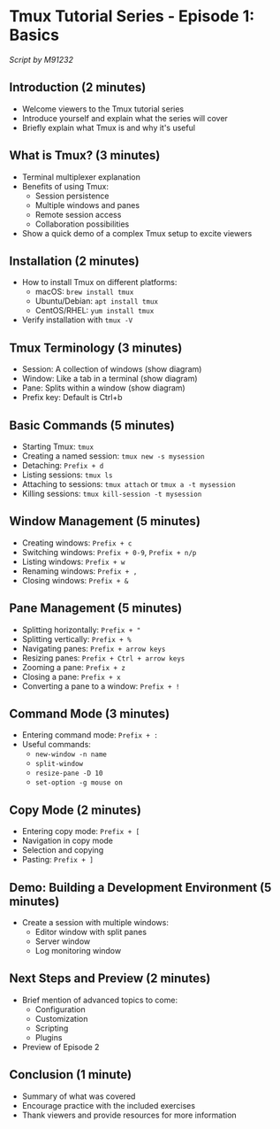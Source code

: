 # Tmux Tutorial Series - Episode 1: Basics
*Script by M91232*

## Introduction (2 minutes)
- Welcome viewers to the Tmux tutorial series
- Introduce yourself and explain what the series will cover
- Briefly explain what Tmux is and why it's useful

## What is Tmux? (3 minutes)
- Terminal multiplexer explanation
- Benefits of using Tmux:
  - Session persistence
  - Multiple windows and panes
  - Remote session access
  - Collaboration possibilities
- Show a quick demo of a complex Tmux setup to excite viewers

## Installation (2 minutes)
- How to install Tmux on different platforms:
  - macOS: `brew install tmux`
  - Ubuntu/Debian: `apt install tmux`
  - CentOS/RHEL: `yum install tmux`
- Verify installation with `tmux -V`

## Tmux Terminology (3 minutes)
- Session: A collection of windows (show diagram)
- Window: Like a tab in a terminal (show diagram)
- Pane: Splits within a window (show diagram)
- Prefix key: Default is Ctrl+b

## Basic Commands (5 minutes)
- Starting Tmux: `tmux`
- Creating a named session: `tmux new -s mysession`
- Detaching: `Prefix + d`
- Listing sessions: `tmux ls`
- Attaching to sessions: `tmux attach` or `tmux a -t mysession`
- Killing sessions: `tmux kill-session -t mysession`

## Window Management (5 minutes)
- Creating windows: `Prefix + c`
- Switching windows: `Prefix + 0-9`, `Prefix + n/p`
- Listing windows: `Prefix + w`
- Renaming windows: `Prefix + ,`
- Closing windows: `Prefix + &`

## Pane Management (5 minutes)
- Splitting horizontally: `Prefix + "`
- Splitting vertically: `Prefix + %`
- Navigating panes: `Prefix + arrow keys`
- Resizing panes: `Prefix + Ctrl + arrow keys`
- Zooming a pane: `Prefix + z`
- Closing a pane: `Prefix + x`
- Converting a pane to a window: `Prefix + !`

## Command Mode (3 minutes)
- Entering command mode: `Prefix + :`
- Useful commands:
  - `new-window -n name`
  - `split-window`
  - `resize-pane -D 10`
  - `set-option -g mouse on`

## Copy Mode (2 minutes)
- Entering copy mode: `Prefix + [`
- Navigation in copy mode
- Selection and copying
- Pasting: `Prefix + ]`

## Demo: Building a Development Environment (5 minutes)
- Create a session with multiple windows:
  - Editor window with split panes
  - Server window
  - Log monitoring window

## Next Steps and Preview (2 minutes)
- Brief mention of advanced topics to come:
  - Configuration
  - Customization
  - Scripting
  - Plugins
- Preview of Episode 2

## Conclusion (1 minute)
- Summary of what was covered
- Encourage practice with the included exercises
- Thank viewers and provide resources for more information